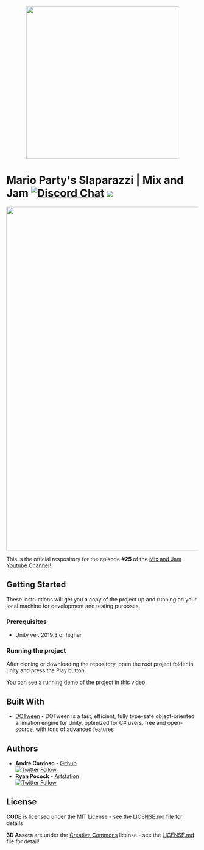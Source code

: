 
<p align="center">
    <img width="400px" src="http://mixandjam.com/wp-content/uploads/2019/11/git.png">    
</p>

# Mario Party's Slaparazzi | Mix and Jam [![Discord Chat](https://img.shields.io/discord/308323056592486420.svg)](https://discord.gg/PwCzrBX) <a href="https://patreon.com/mixandjam"><img src="https://img.shields.io/endpoint.svg?url=https%3A%2F%2Fshieldsio-patreon.herokuapp.com%2Fmixandjam" /></a>

<p align="center">
<img width="900px" src="http://mixandjam.com/wp-content/uploads/2020/06/banner-700x300.png">
</p>

This is the official respository for the episode <b>#25</b> of the [Mix and Jam Youtube Channel](https://www.youtube.com/c/MixAndJam)!

## Getting Started

These instructions will get you a copy of the project up and running on your local machine for development and testing purposes.

### Prerequisites

-  Unity ver. 2019.3 or higher

### Running the project

After cloning or downloading the repository, open the root project folder in unity and press the Play button.

You can see a running demo of the project in [this video](https://youtu.be/d5fItlYCzgE).

## Built With

* [DOTween](http://dotween.demigiant.com/) - DOTween is a fast, efficient, fully type-safe object-oriented animation engine for Unity, optimized for C# users, free and open-source, with tons of advanced features

## Authors

* **André Cardoso** - [Github](https://github.com/andremc)
<br>[![Twitter Follow](https://img.shields.io/twitter/follow/andre_mc.svg?style=social)](https://twitter.com/andre_mc)
* **Ryan Pocock** - [Artstation](https://www.artstation.com/autumnpioneer)
<br>[![Twitter Follow](https://img.shields.io/twitter/follow/autumnpioneer.svg?style=social)](https://twitter.com/autumnpioneer)
## License

**CODE** is licensed under the MIT License - see the [LICENSE.md](https://github.com/mixandjam/MarioParty-Slaparazzi/blob/master/LICENSE) file for details<p>
**3D Assets** are under the [Creative Commons](https://creativecommons.org/licenses/by-nc/3.0/) license - see the [LICENSE.md](https://github.com/mixandjam/MarioParty-Slaparazzi/blob/master/Assets/Models/RyanPocock/LICENSE.md) file for detail!
